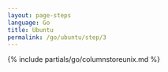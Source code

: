 ```yaml
---
layout: page-steps
language: Go
title: Ubuntu
permalink: /go/ubuntu/step/3
---
```


{% include partials/go/columnstoreunix.md %}
